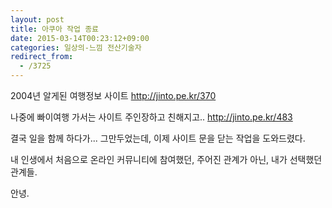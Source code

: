 ```yaml
---
layout: post
title: 아쿠아 작업 종료
date: 2015-03-14T00:23:12+09:00
categories: 일상의-느낌 전산기술자
redirect_from:
  - /3725
---
```


2004년 알게된 여행정보 사이트 <a href="http://jinto.pe.kr/370">http://jinto.pe.kr/370</a>

나중에 빠이여행 가서는 사이트 주인장하고 친해지고.. <a href="http://jinto.pe.kr/483">http://jinto.pe.kr/483</a>

결국 일을 함께 하다가... 그만두었는데, 이제 사이트 문을 닫는 작업을 도와드렸다.

내 인생에서 처음으로 온라인 커뮤니티에 참여했던, 주어진 관계가 아닌, 내가 선택했던 관계들.

안녕.
